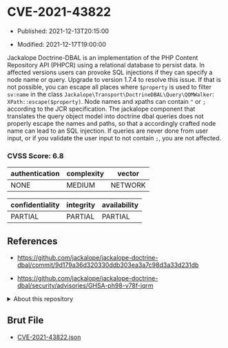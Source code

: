 # CVE-2021-43822

- Published: 2021-12-13T20:15:00

- Modified: 2021-12-17T19:00:00

Jackalope Doctrine-DBAL is an implementation of the PHP Content Repository API (PHPCR) using a relational database to persist data. In affected versions users can provoke SQL injections if they can specify a node name or query. Upgrade to version 1.7.4 to resolve this issue. If that is not possible, you can escape all places where `$property` is used to filter `sv:name` in the class `Jackalope\Transport\DoctrineDBAL\Query\QOMWalker`: `XPath::escape($property)`. Node names and xpaths can contain `"` or `;` according to the JCR specification. The jackalope component that translates the query object model into doctrine dbal queries does not properly escape the names and paths, so that a accordingly crafted node name can lead to an SQL injection. If queries are never done from user input, or if you validate the user input to not contain `;`, you are not affected.

### CVSS Score: **6.8**

| authentication | complexity | vector |
| --- | --- | --- |
| NONE | MEDIUM | NETWORK |

| confidentiality | integrity | availability |
| --- | --- | --- |
| PARTIAL | PARTIAL | PARTIAL |

## References

* https://github.com/jackalope/jackalope-doctrine-dbal/commit/9d179a36d320330ddb303ea3a7c98d3a33d231db

* https://github.com/jackalope/jackalope-doctrine-dbal/security/advisories/GHSA-ph98-v78f-jqrm

<details>
<summary>About this repository</summary> 

  This repository is part of the project [Live Hack CVE](https://github.com/Live-Hack-CVE). Main website can be found [www.live-hack.org](https://www.live-hack.org) 
  
  Made by [Sn0wAlice](https://github.com/Sn0wAlice) for the people that care about security and need to have a feed of the latest CVEs. Hope you enjoy it, don't forget to star the repo and follow me on [Twitter](https://twitter.com/Sn0wAlice) and [Github](https://github.com/Sn0wAlice). And that is my [personnal website](https://www.alice-snow.me/)

  - [Home Page](https://github.com/Live-Hack-CVE)
  - [Framework](https://github.com/Live-Hack-CVE/cve-framework)
  - [CVE database](https://github.com/Live-Hack-CVE/full_database)
  - [Changelog](https://github.com/Live-Hack-CVE/Changelog)
</details>

## Brut File

* [CVE-2021-43822.json](https://raw.githubusercontent.com/Live-Hack-CVE/full_database/main/cves/2021/CVE-2021-43822.json)

